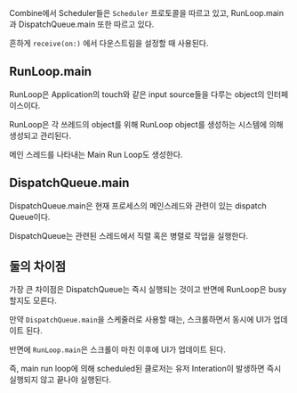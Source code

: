 Combine에서 Scheduler들은 `Scheduler` 프로토콜을 따르고 있고, RunLoop.main과 DispatchQueue.main 또한 따르고 있다.

흔하게 `receive(on:)` 에서 다운스트림을 설정할 때 사용된다.

## RunLoop.main
RunLoop은 Application의 touch와 같은 input source들을 다루는 object의 인터페이스이다.

RunLoop은 각 쓰레드의 object를 위해 RunLoop object를 생성하는 시스템에 의해 생성되고 관리된다.

메인 스레드를 나타내는 Main Run Loop도 생성한다.
## DispatchQueue.main
DispatchQueue.main은 현재 프로세스의 메인스레드와 관련이 있는 dispatch Queue이다.

DispatchQueue는 관련된 스레드에서 직렬 혹은 병렬로 작업을 실행한다.
## 둘의 차이점
가장 큰 차이점은 DispatchQueue는 즉시 실행되는 것이고 반면에 RunLoop은 busy할지도 모른다.

만약 `DispatchQueue.main`을 스케줄러로 사용할 때는, 스크롤하면서 동시에 UI가 업데이트 된다.

반면에 `RunLoop.main`은 스크롤이 마친 이후에 UI가 업데이트 된다.

즉, main run loop에 의해 scheduled된 클로저는 유저 Interation이 발생하면 즉시 실행되지 않고 끝나야 실행된다.